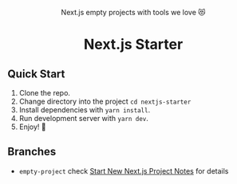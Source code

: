 <p align="center">Next.js empty projects with tools we love 😻</p>

<h1 align="center">Next.js Starter</h1>

## Quick Start

1. Clone the repo.
2. Change directory into the project `cd nextjs-starter`
3. Install dependencies with `yarn install`.
4. Run development server with `yarn dev`.
5. Enjoy! 🎉

## Branches

- `empty-project` check [Start New Next.js Project Notes](https://dev.to/vladimirvovk/start-new-next-js-project-notes-13m3) for details
